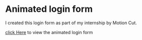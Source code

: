 # Animated login form

I created this login form as part of my internship by Motion Cut.   

[click Here](https://gouthamkp16.github.io/loginForm/) to view the animated login form


